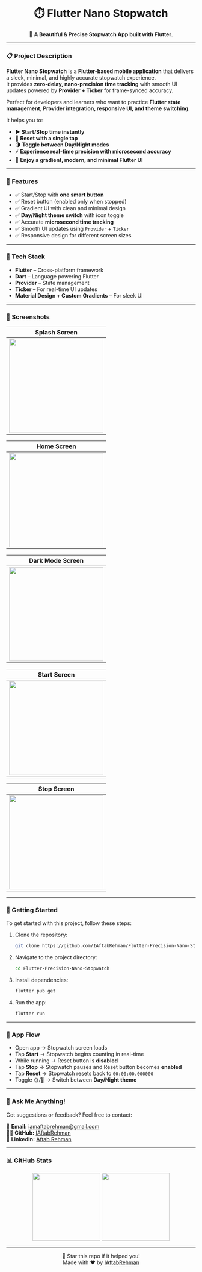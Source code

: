 <h1 align="center">⏱️ Flutter Nano Stopwatch</h1>

<p align="center">
  📱 <strong>A Beautiful & Precise Stopwatch App built with Flutter</strong>.
</p>

---

### 📋 Project Description

**Flutter Nano Stopwatch** is a **Flutter-based mobile application** that delivers a sleek, minimal, and highly accurate stopwatch experience.  
It provides **zero-delay, nano-precision time tracking** with smooth UI updates powered by **Provider + Ticker** for frame-synced accuracy.

Perfect for developers and learners who want to practice **Flutter state management, Provider integration, responsive UI, and theme switching**.

It helps you to:

- ▶️ **Start/Stop time instantly**
- 🔄 **Reset with a single tap**
- 🌗 **Toggle between Day/Night modes**
- ⚡ **Experience real-time precision with microsecond accuracy**
- 🎨 **Enjoy a gradient, modern, and minimal Flutter UI**

---

### 🧰 Features

- ✅ Start/Stop with **one smart button**
- ✅ Reset button (enabled only when stopped)
- ✅ Gradient UI with clean and minimal design
- ✅ **Day/Night theme switch** with icon toggle
- ✅ Accurate **microsecond time tracking**
- ✅ Smooth UI updates using `Provider` + `Ticker`
- ✅ Responsive design for different screen sizes

---

### 🔧 Tech Stack

- **Flutter** – Cross-platform framework
- **Dart** – Language powering Flutter
- **Provider** – State management
- **Ticker** – For real-time UI updates
- **Material Design + Custom Gradients** – For sleek UI

---

### 📱 Screenshots

| Splash Screen                                               |
|-------------------------------------------------------------|
| <img src="assets/screenShots/splashScreen.png" width="250"> |

| Home Screen                                               |
|-----------------------------------------------------------|
| <img src="assets/screenShots/homeScreen.png" width="250"> |

| Dark Mode Screen                                        |
|---------------------------------------------------------|
| <img src="assets/screenShots/darkMode.png" width="250"> |

| Start Screen                                               |
|------------------------------------------------------------|
| <img src="assets/screenShots/startScreen.png" width="250"> |

| Stop Screen                                               |
|-----------------------------------------------------------|
| <img src="assets/screenShots/stopScreen.png" width="250"> |

---

### 🏁 Getting Started

To get started with this project, follow these steps:

1. Clone the repository:
    ```bash
    git clone https://github.com/IAftabRehman/Flutter-Precision-Nano-Stopwatch-.git
    ```

2. Navigate to the project directory:
    ```bash
    cd Flutter-Precision-Nano-Stopwatch
    ```

3. Install dependencies:
    ```bash
    flutter pub get
    ```

4. Run the app:
    ```bash
    flutter run
    ```

---

### 📱 App Flow

- Open app → Stopwatch screen loads
- Tap **Start** → Stopwatch begins counting in real-time
- While running → Reset button is **disabled**
- Tap **Stop** → Stopwatch pauses and Reset button becomes **enabled**
- Tap **Reset** → Stopwatch resets back to `00:00:00.000000`
- Toggle 🌞/🌙 → Switch between **Day/Night theme**

---

### 💬 Ask Me Anything!

Got suggestions or feedback? Feel free to contact:

📧 **Email:** iamaftabrehman@gmail.com  
🧑‍💻 **GitHub:** [IAftabRehman](https://github.com/IAftabRehman)  
💼 **LinkedIn:** [Aftab Rehman](https://www.linkedin.com/in/aftab-rehman)

---

### 📊 GitHub Stats

<div align="center">
  <img src="https://github-readme-stats.vercel.app/api?username=IAftabRehman&show_icons=true&theme=tokyonight" height="180"/>
  <img src="https://github-readme-stats.vercel.app/api/top-langs/?username=IAftabRehman&layout=compact&theme=tokyonight" height="180"/>
</div>

---

<p align="center">
  🌟 Star this repo if it helped you!  
  <br/>
  Made with ❤️ by <a href="https://github.com/IAftabRehman">IAftabRehman</a>
</p>
